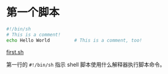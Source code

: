 # 第一个脚本

```sh
#!/bin/sh
# This is a comment!
echo Hello World         # This is a comment, too!
```

[first.sh](./first.sh)

第一行的 `#!/bin/sh` 指示 shell 脚本使用什么解释器执行脚本命令。